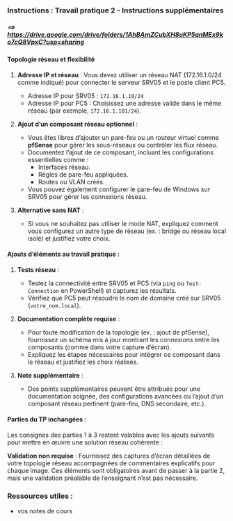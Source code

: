 
### **Instructions : Travail pratique 2 - Instructions supplémentaires**
##### ==> https://drive.google.com/drive/folders/1AhBAmZCubXH8uKP5qnMEx9ko7cQ8VpxC?usp=sharing
#### **Topologie réseau et flexibilité**
1. **Adresse IP et réseau** : Vous devez utiliser un réseau NAT (172.16.1.0/24 comme indiqué) pour connecter le serveur SRV05 et le poste client PC5. 
   - Adresse IP pour SRV05 : `172.16.1.10/24`
   - Adresse IP pour PC5 : Choisissez une adresse valide dans le même réseau (par exemple, `172.16.1.101/24`).

2. **Ajout d’un composant réseau optionnel** :
   - Vous êtes libres d’ajouter un pare-feu ou un routeur virtuel comme **pfSense** pour gérer les sous-réseaux ou contrôler les flux réseau.
   - Documentez l’ajout de ce composant, incluant les configurations essentielles comme :
     - Interfaces réseau.
     - Règles de pare-feu appliquées.
     - Routes ou VLAN créés.
   - Vous pouvez également configurer le pare-feu de Windows sur SRV05 pour gérer les connexions réseau.

3. **Alternative sans NAT** :
   - Si vous ne souhaitez pas utiliser le mode NAT, expliquez comment vous configurez un autre type de réseau (ex. : bridge ou réseau local isolé) et justifiez votre choix.

#### **Ajouts d’éléments au travail pratique :**
1. **Tests réseau** :
   - Testez la connectivité entre SRV05 et PC5 (via `ping` ou `Test-Connection` en PowerShell) et capturez les résultats.
   - Vérifiez que PC5 peut résoudre le nom de domaine créé sur SRV05 (`votre_nom.local`).

2. **Documentation complète requise** :
   - Pour toute modification de la topologie (ex. : ajout de pfSense), fournissez un schéma mis à jour montrant les connexions entre les composants (comme dans votre capture d’écran).
   - Expliquez les étapes nécessaires pour intégrer ce composant dans le réseau et justifiez les choix réalisés.

3. **Note supplémentaire** : 
   - Des points supplémentaires peuvent être attribués pour une documentation soignée, des configurations avancées ou l’ajout d’un composant réseau pertinent (pare-feu, DNS secondaire, etc.).

#### **Parties du TP inchangées :**
Les consignes des parties 1 à 3 restent valables avec les ajouts suivants pour mettre en œuvre une solution réseau cohérente :

**Validation non requise** : 
Fournissez des captures d’écran détaillées de votre topologie réseau accompagnées de commentaires explicatifs pour chaque image. Ces éléments sont obligatoires avant de passer à la partie 2, mais une validation préalable de l’enseignant n’est pas nécessaire.



### **Ressources utiles :**
- vos notes de cours


